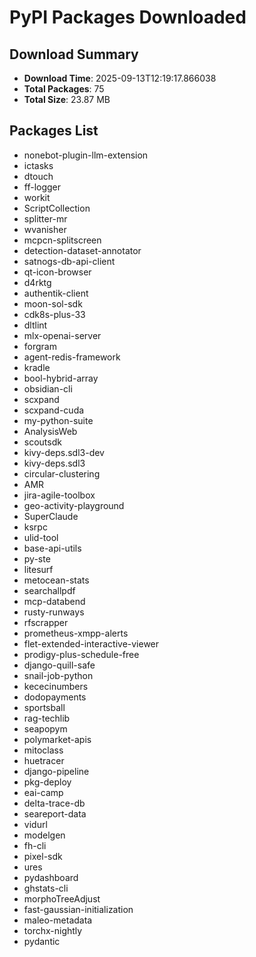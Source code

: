 # PyPI Packages Downloaded

## Download Summary
- **Download Time**: 2025-09-13T12:19:17.866038
- **Total Packages**: 75
- **Total Size**: 23.87 MB

## Packages List
- nonebot-plugin-llm-extension
- ictasks
- dtouch
- ff-logger
- workit
- ScriptCollection
- splitter-mr
- wvanisher
- mcpcn-splitscreen
- detection-dataset-annotator
- satnogs-db-api-client
- qt-icon-browser
- d4rktg
- authentik-client
- moon-sol-sdk
- cdk8s-plus-33
- dltlint
- mlx-openai-server
- forgram
- agent-redis-framework
- kradle
- bool-hybrid-array
- obsidian-cli
- scxpand
- scxpand-cuda
- my-python-suite
- AnalysisWeb
- scoutsdk
- kivy-deps.sdl3-dev
- kivy-deps.sdl3
- circular-clustering
- AMR
- jira-agile-toolbox
- geo-activity-playground
- SuperClaude
- ksrpc
- ulid-tool
- base-api-utils
- py-ste
- litesurf
- metocean-stats
- searchallpdf
- mcp-databend
- rusty-runways
- rfscrapper
- prometheus-xmpp-alerts
- flet-extended-interactive-viewer
- prodigy-plus-schedule-free
- django-quill-safe
- snail-job-python
- kececinumbers
- dodopayments
- sportsball
- rag-techlib
- seapopym
- polymarket-apis
- mitoclass
- huetracer
- django-pipeline
- pkg-deploy
- eai-camp
- delta-trace-db
- seareport-data
- vidurl
- modelgen
- fh-cli
- pixel-sdk
- ures
- pydashboard
- ghstats-cli
- morphoTreeAdjust
- fast-gaussian-initialization
- maleo-metadata
- torchx-nightly
- pydantic
